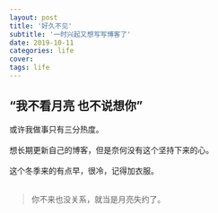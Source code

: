```yaml
---
layout: post
title: '好久不见'
subtitle: '一时兴起又想写写博客了'
date: 2019-10-11
categories: life
cover:
tags: life
---
```

## “我不看月亮 也不说想你”

或许我做事只有三分热度。<br><br>
想长期更新自己的博客，但是奈何没有这个坚持下来的心。<br><br>
这个冬季来的有点早，很冷，记得加衣服。<br><br>
>你不来也没关系，就当是月亮失约了。

<script>
    document.getElementById("bgAudio").volume = 0.1;
</script>
<audio  src="https://music.163.com/song/media/outer/url?id=1365914380.mp3" autoplay="autoplay" loop="loop" id="bgAudio"></audio>